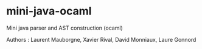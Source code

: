 # mini-java-ocaml
Mini java parser and AST construction (ocaml)

Authors : Laurent Mauborgne, Xavier Rival, David Monniaux, Laure Gonnord